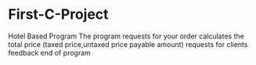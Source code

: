 # First-C-Project
Hotel Based Program
The program requests for your order 
calculates the total price (taxed price,untaxed price payable amount)
requests for clients feedback
end of program
